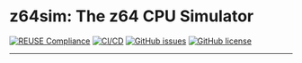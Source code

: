# z64sim: The z64 CPU Simulator

[![REUSE Compliance](https://github.com/alessandropellegrini/z64sim/actions/workflows/reuse.yml/badge.svg)](https://github.com/alessandropellegrini/z64sim/actions/workflows/reuse.yml)
[![CI/CD](https://github.com/alessandropellegrini/z64sim/actions/workflows/cicd.yml/badge.svg)](https://github.com/alessandropellegrini/z64sim/actions/workflows/cicd.yml)
[![GitHub issues](https://img.shields.io/github/issues/alessandropellegrini/z64sim)](https://github.com/alessandropellegrini/z64sim/issues)
[![GitHub license](https://img.shields.io/github/license/alessandropellegrini/z64sim)](https://github.com/alessandropellegrini/z64sim)

-------------------------



